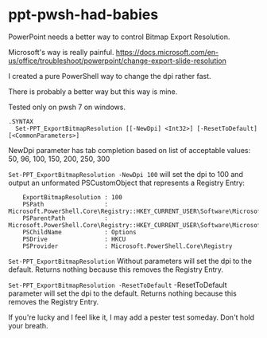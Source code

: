 # ppt-pwsh-had-babies
PowerPoint needs a better way to control Bitmap Export Resolution. 

Microsoft's way is really painful. 
https://docs.microsoft.com/en-us/office/troubleshoot/powerpoint/change-export-slide-resolution

I created a pure PowerShell way to change the dpi rather fast.

There is probably a better way but this way is mine.

Tested only on pwsh 7 on windows.

```
.SYNTAX
  Set-PPT_ExportBitmapResolution [[-NewDpi] <Int32>] [-ResetToDefault] [<CommonParameters>]
```

NewDpi parameter has tab completion based on list of acceptable values: 50, 96, 100, 150, 200, 250, 300

 ``
Set-PPT_ExportBitmapResolution -NewDpi 100
``
will set the dpi to 100 and output an unformated PSCustomObject that represents a Registry Entry:
```
    ExportBitmapResolution : 100
    PSPath                 : Microsoft.PowerShell.Core\Registry::HKEY_CURRENT_USER\Software\Microsoft\Office\16.0\PowerPoint\Options\
    PSParentPath           : Microsoft.PowerShell.Core\Registry::HKEY_CURRENT_USER\Software\Microsoft\Office\16.0\PowerPoint
    PSChildName            : Options
    PSDrive                : HKCU
    PSProvider             : Microsoft.PowerShell.Core\Registry
```

``
Set-PPT_ExportBitmapResolution
``
Without parameters will set the dpi to the default.
Returns nothing because this removes the Registry Entry.

``
Set-PPT_ExportBitmapResolution -ResetToDefault
``
-ResetToDefault parameter will set the dpi to the default.
Returns nothing because this removes the Registry Entry.
 
 
If you're lucky and I feel like it, I may add a pester test someday. 
Don't hold your breath.
